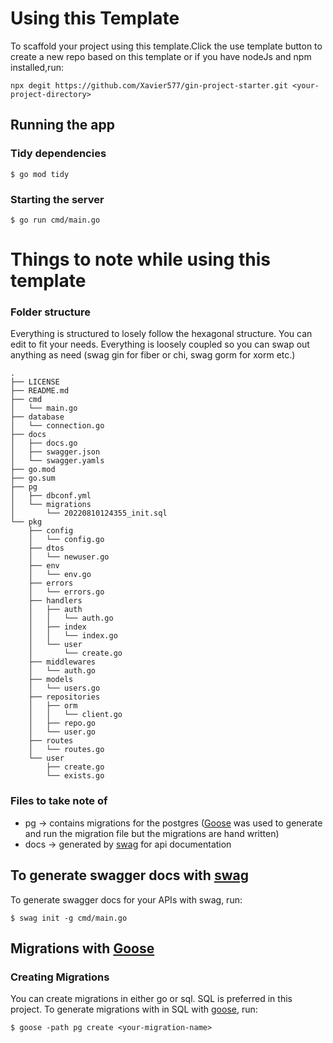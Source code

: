 # Using this Template

To scaffold your project using this template.Click the use template button to create a new repo based on this template or if you have nodeJs and npm installed,run:

```
npx degit https://github.com/Xavier577/gin-project-starter.git <your-project-directory>
```

## Running the app

### Tidy dependencies

```
$ go mod tidy
```

### Starting the server

```
$ go run cmd/main.go
```

# Things to note while using this template

### Folder structure

Everything is structured to losely follow the hexagonal structure. You can edit to fit your needs. Everything is loosely coupled so you can swap out anything as need (swag gin for fiber or chi, swag gorm for xorm etc.)

```
.
├── LICENSE
├── README.md
├── cmd
│   └── main.go
├── database
│   └── connection.go
├── docs
│   ├── docs.go
│   ├── swagger.json
│   └── swagger.yamls
├── go.mod
├── go.sum
├── pg
│   ├── dbconf.yml
│   └── migrations
│       └── 20220810124355_init.sql
└── pkg
    ├── config
    │   └── config.go
    ├── dtos
    │   └── newuser.go
    ├── env
    │   └── env.go
    ├── errors
    │   └── errors.go
    ├── handlers
    │   ├── auth
    │   │   └── auth.go
    │   ├── index
    │   │   └── index.go
    │   └── user
    │       └── create.go
    ├── middlewares
    │   └── auth.go
    ├── models
    │   └── users.go
    ├── repositories
    │   ├── orm
    │   │   └── client.go
    │   ├── repo.go
    │   └── user.go
    ├── routes
    │   └── routes.go
    └── user
        ├── create.go
        └── exists.go
```

### Files to take note of

- pg -> contains migrations for the postgres ([Goose](https://bitbucket.org/liamstask/goose/src/master) was used to generate and run the migration file but the migrations are hand written)
- docs -> generated by [swag](https://github.com/swaggo/swag) for api documentation

## To generate swagger docs with [swag](https://github.com/swaggo/swag)

To generate swagger docs for your APIs with swag, run:

```
$ swag init -g cmd/main.go
```

## Migrations with [Goose](https://bitbucket.org/liamstask/goose/src/master)

### Creating Migrations

You can create migrations in either go or sql. SQL is preferred in this project.
To generate migrations with in SQL with [goose](https://bitbucket.org/liamstask/goose/src/master), run:

```
$ goose -path pg create <your-migration-name>
```
